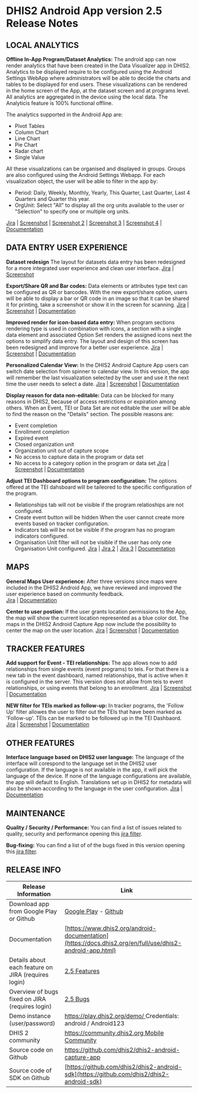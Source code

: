 # DHIS2 Android App version 2.5 Release Notes
<!-- BEGIN-WEBSITE-SYNC-ID:android -->

<!-- Analytics -->
## LOCAL ANALYTICS

**Offline In-App Program/Dataset Analytics:** The android app can now render analytics that have been created in the Data Visualizer app in DHIS2. Analytics to be displayed require to be configured using the Android Settings WebApp where administrators will be able to decide the charts and tables to be displayed for end users. 
These visualizations can be rendered in the home screen of the App, at the dataset screen and at programs level. All analytics are aggregated in the device using the local data. The Analyticis feature is 100% functional offline.

The analytics supported in the Android App are:
- Pivot Tables
- Column Chart
- Line Chart
- Pie Chart
- Radar chart
- Single Value

All these visualizations can be organised and displayed in groups. Groups are also configured using the Android Settings Webapp. For each visualization object, the user will be able to filter in the app by:

- Period: Daily, Weekly, Monthly, Yearly, This Quarter, Last Quarter, Last 4 Quarters and Quarter this year.
- OrgUnit: Select "All" to display all the org units available to the user or "Selection" to specify one or multiple org units.

[Jira](https://jira.dhis2.org/browse/ANDROAPP-2557) | [Screenshot](https://s3.eu-west-1.amazonaws.com/content.dhis2.org/dhis2-android/release+notes+2.5/Android-2-5-Local+Analytics+-+Home.png) | [Screenshot 2](https://s3.eu-west-1.amazonaws.com/content.dhis2.org/dhis2-android/release+notes+2.5/Android-2-5-Local+Analytics+-+Filtering.png) | [Screenshot 3](https://s3.eu-west-1.amazonaws.com/content.dhis2.org/dhis2-android/release+notes+2.5/Android-2-5-Local+Analytics+-+Groups.png) | [Screenshot 4](https://s3.eu-west-1.amazonaws.com/content.dhis2.org/dhis2-android/release+notes+2.5/Android-2-5-Local+Analytics+-+Android+Settings+Webapp.png) | [Documentation]()


## DATA ENTRY USER EXPERIENCE

**Dataset redesign** The layout for datasets data entry has been redesigned for a more integrated user experience and clean user interface. [Jira](https://jira.dhis2.org/browse/ANDROAPP-4382) | [Screenshot](https://s3.eu-west-1.amazonaws.com/content.dhis2.org/dhis2-android/release+notes+2.5/Android-2-5-Data+Sets+New+style.png)

**Export/Share QR and Bar codes:** Data elements or attributes type text can be configured as QR or barcodes. With the new export/share option, users will be able to display a bar or QR code in an image so that it can be shared it for printing, take a screenshot or show it in the screen for scanning.
[Jira](https://jira.dhis2.org/browse/ANDROAPP-3891) | [Screenshot](https://s3.eu-west-1.amazonaws.com/content.dhis2.org/dhis2-android/release+notes+2.5/Android-2-5-Export+Share+QR+Code.png) | [Documentation]()

**Improved render for icon-based data entry:** When program sections rendering type is used in combination with icons, a section with a single data element and associated Option Set renders the assigned icons next the options to simplify data entry. The layout and design of this screen has been redesigned and improve for a better user experience. 
[Jira](https://jira.dhis2.org/browse/ANDROAPP-4027) | [Screenshot](https://s3.eu-west-1.amazonaws.com/content.dhis2.org/dhis2-android/release+notes+2.5/Android-2-5-Visual+Data+Entry.png) | [Documentation]()

**Personalized Calendar View:** In the DHIS2 Android Capture App users can switch date selection from spinner to calendar view. In this version, the app will remember the last visualization selected by the user and use it the next time the user needs to select a date.
[Jira](https://jira.dhis2.org/browse/ANDROAPP-2402) | [Screenshot](https://s3.eu-west-1.amazonaws.com/content.dhis2.org/dhis2-android/release+notes+2.5/Android-2-5-Calendar.png) | [Documentation]()

**Display reason for data non-editable:** Data can be blocked for many reasons in DHIS2, because of access restrictions or expiration among others. When an Event, TEI or Data Set are not editable the user will be able to find the reason on the "Details" section.  The possible reasons are:
- Event completion
- Enrollment completion
- Expired event
- Closed organization unit
- Organization unit out of capture scope
- No access to capture data in the program or data set
- No access to a category option in the program or data set 
[Jira](https://jira.dhis2.org/browse/ANDROAPP-3565) | [Screenshot](https://s3.eu-west-1.amazonaws.com/content.dhis2.org/dhis2-android/release+notes+2.5/Android-2-5-Non+Editable+Data.png) | [Documentation]()

**Adjust TEI Dashboard options to program configuration:** The options offered at the TEI dahsboard will be taileored to the specific configuration of the program.
- Relationships tab will not be visible if the program relatioships are not configured.
- Create event button will be hidden When the user cannot create more events based on tracker configuration.
- Indicators tab will be not be visible if the program has no program indicators configured.
- Organisation Unit filter will not be visible if the user has only one Organisation Unit configured.
[Jira](https://jira.dhis2.org/browse/ANDROAPP-4097) | [Jira 2](https://jira.dhis2.org/browse/ANDROAPP-3129) | [Jira 3](https://jira.dhis2.org/browse/ANDROAPP-4099) | [Documentation]()


## MAPS

**General Maps User experience:** After three versions since maps were included in the DHIS2 Android App, we have reviewed and improved the user experience based on community feedback.  
[Jira](https://jira.dhis2.org/browse/ANDROAPP-4024) | [Documentation]()

**Center to user postion:** If the user grants location permissions to the App, the map will show the current location represented as a blue color dot. The maps in the DHIS2 Android Capture App now include the possibility to center the map on the user location. 
[Jira](https://jira.dhis2.org/browse/ANDROAPP-3583) | [Screenshot](https://s3.eu-west-1.amazonaws.com/content.dhis2.org/dhis2-android/release+notes+2.5/Android-2-5-User+position.png) | [Documentation]()

## TRACKER FEATURES

**Add support for Event - TEI relationships:** The app allows now to add relationships from single events (event programs) to teis. For that there is a new tab in the event dashboard, named relationships, that is active when it is configured in the server. This version does not allow from teis to event relationships, or using events that belong to an enrollment. [Jira](https://jira.dhis2.org/browse/ANDROAPP-2275) | [Screenshot](https://s3.eu-west-1.amazonaws.com/content.dhis2.org/dhis2-android/release+notes+2.5/Android-2-5-Event+TEI+Relationships.png) | [Documentation]()

**NEW filter for TEIs marked as follow-up:** In tracker pograms, the 'Follow Up' filter allowes the user to filter out the TEIs that have been marked as 'Follow-up'. TEIs can be marked to be followed up in the TEI Dashbaord.
[Jira](https://jira.dhis2.org/browse/ANDROAPP-3304) | [Screenshot](https://s3.eu-west-1.amazonaws.com/content.dhis2.org/dhis2-android/release+notes+2.5/Android-2-5-Follow+Up+Filter.png) | [Documentation]()

## OTHER FEATURES

**Interface language based on DHIS2 user language:** The language of the interface will corespond to the language set in the DHIS2 user configuration. If the language is not available in the app, it will pick the language of the device. If none of the language configurations are available, the app will default to English.
Translations set up in DHIS2 for metadata will also be shown according to the language in the user configuration.
[Jira](https://jira.dhis2.org/browse/ANDROAPP-2925) | [Documentation]()

## MAINTENANCE 

**Quality / Security / Performance:** You can find a list of issues related to quality, security and performance opening this [jira filter](https://jira.dhis2.org/issues/?filter=12204).

**Bug-fixing:** You can find a list of of the bugs fixed in this version opening this [jira filter](https://jira.dhis2.org/issues/?filter=12203).

## RELEASE INFO

|Release Information|Link|
| --- | --- |
|Download app from Google Play or Github |[Google Play](https://www.dhis2.org/app-store) - [Github](https://github.com/dhis2/dhis2-android-capture-app/releases)| 
|Documentation|[https://www.dhis2.org/android-documentation](https://docs.dhis2.org/en/full/use/dhis2-android-app.html)|
|Details about each feature on JIRA (requires login)|[2.5 Features ](https://jira.dhis2.org/issues/?filter=12300)|
|Overview of bugs fixed on JIRA (requires login)|[2.5 Bugs](https://jira.dhis2.org/issues/?filter=12203)|
|Demo instance (user/password)|[https://play.dhis2.org/demo/ ](https://play.dhis2.org/demo/) Credentials: android / Android123|
|DHIS 2 community|[https://community.dhis2.org Mobile Community ](https://community.dhis2.org/c/subcommunities/mobile/16)|
|Source code on Github|[https://github.com/dhis2/dhis2-android-capture-app ](https://github.com/dhis2/dhis2-android-capture-app)|
|Source code of SDK on Github |[https://github.com/dhis2/dhis2-android-sdk](https://github.com/dhis2/dhis2-android-sdk)| 

<!-- END-WEBSITE-SYNC-ID:android -->
